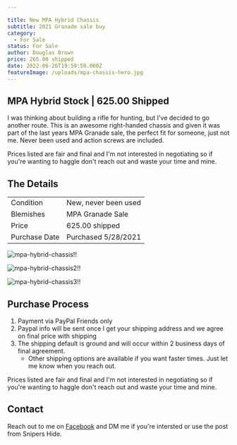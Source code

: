 ```yaml
---

title: New MPA Hybrid Chassis
subtitle: 2021 Granade sale buy
category:
  - For Sale
status: For Sale
author: Douglas Brown
price: 265.00 shipped
date: 2022-06-26T19:59:59.000Z
featureImage: /uploads/mpa-chassis-hero.jpg
---
```

## MPA Hybrid Stock | 625.00 Shipped

I was thinking about building a rifle for hunting, but I've decided to go another route. This is an awesome right-handed chassis and given it was part of the last years MPA Granade sale, the perfect fit for someone, just not me.  Never been used and action screws are included.

Prices listed are fair and final and I'm not interested in negotiating so if you're wanting to haggle don't reach out and waste your time and mine. 
## The Details

|                   |                                                      |
| ------------------| ---------------------------------------------------- |
| Condition         | New, never been used                                 |
| Blemishes         | MPA Granade Sale                                     |
| Price             | 625.00 shipped              |
| Purchase Date     | Purchased 5/28/2021                                  |

![mpa-hybrid-chassis!!](/uploads/mpahybrid1.jpg)

![mpa-hybrid-chassis2!!](/uploads/mpahybrid2.jpg)

![mpa-hybrid-chassis3!!](/uploads/mpahybrid3.jpg)

## Purchase Process

1. Payment via PayPal Friends only
2. Paypal info will be sent once I get your shipping address and we agree on final price with shipping
3. The shipping default is ground and will occur within 2 business days of final agreement. 
    - Other shipping options are available if you want faster times. Just let me know when you reach out. 

Prices listed are fair and final and I'm not interested in negotiating so if you're wanting to haggle don't reach out and waste your time and mine. 

## Contact
Reach out to me on [Facebook](https://www.facebook.com/douglasbrownca) and DM me if you're intersted or use the post from Snipers Hide.
